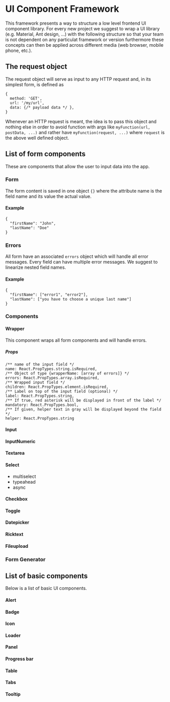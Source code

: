 # UI Component Framework

This framework presents a way to structure a low level frontend UI component library. For every new project we suggest to wrap a UI library (e.g. Material, Ant design, ...) with the following structure so that your team is not dependent on any particulat framework or version furthermore these concepts can then be applied across different media (web browser, mobile phone, etc.).

## The request object

The request object will serve as input to any HTTP request and, in its simplest form, is defined as

```
{
  method: 'GET',
  url: '/my/url',
  data: {/* payload data */ },
}
```

Whenever an HTTP request is meant, the idea is to pass this object and nothing else in order to avoid function with args like `myFunction(url, postData, ...)` and rather have `myFunction(request, ...)` where `request` is the above well defined object.

## List of form components

These are components that allow the user to input data into the app.

### Form

The form content is saved in one object `{}` where the attribute name is the field name and its value the actual value.

#### Example

```
{
  "firstName": "John",
  "lastName": "Doe"
}
```

### Errors

All form have an associated `errors` object which will handle all error messages. Every field can have multiple error messages. We suggest to linearize nested field names.

#### Example

```
{
  "firstName": ["error1", "error2"],
  "lastName": ["you have to choose a unique last name"]
}
```

### Components

#### Wrapper

This component wraps all form components and will handle errors.

##### Props
```
/** name of the input field */
name: React.PropTypes.string.isRequired,
/** Object of type {wrapperName: [array of errors]} */
errors: React.PropTypes.array.isRequired,
/** Wrapped input field */
children: React.PropTypes.element.isRequired,
/** Label on top of the input field (optional) */
label: React.PropTypes.string,
/** If true, red asterisk will be displayed in front of the label */
mandatory: React.PropTypes.bool,
/** If given, helper text in gray will be displayed beyond the field */
helper: React.PropTypes.string
```

#### Input

#### InputNumeric

#### Textarea

#### Select

* multiselect
* typeahead
* async

#### Checkbox

#### Toggle

#### Datepicker

#### Ricktext

#### Fileupload

### Form Generator

## List of basic components

Below is a list of basic UI components.

#### Alert

#### Badge

#### Icon

#### Loader

#### Panel

#### Progress bar

#### Table

#### Tabs

#### Tooltip
